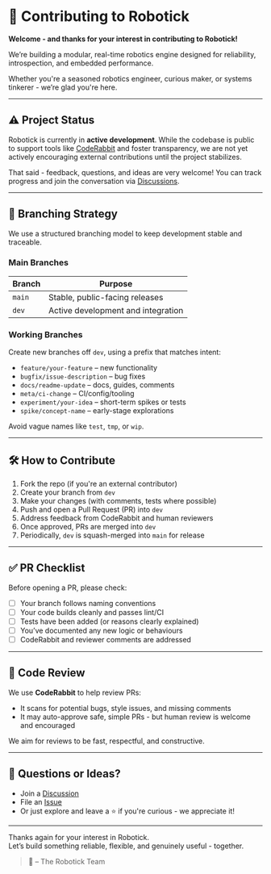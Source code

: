 # 🤖 Contributing to Robotick

**Welcome - and thanks for your interest in contributing to Robotick!**

We’re building a modular, real-time robotics engine designed for reliability, introspection, and embedded performance.

Whether you're a seasoned robotics engineer, curious maker, or systems tinkerer - we’re glad you're here.

---

## ⚠️ Project Status

Robotick is currently in **active development**. While the codebase is public to support tools like [CodeRabbit](https://coderabbit.ai) and foster transparency, we are not yet actively encouraging external contributions until the project stabilizes.

That said - feedback, questions, and ideas are very welcome! You can track progress and join the conversation via [Discussions](https://github.com/robotick-labs/robotick/discussions).

---

## 📜 Branching Strategy

We use a structured branching model to keep development stable and traceable.

### Main Branches

| Branch | Purpose                          |
|--------|----------------------------------|
| `main` | Stable, public-facing releases   |
| `dev`  | Active development and integration |

### Working Branches

Create new branches off `dev`, using a prefix that matches intent:

- `feature/your-feature` – new functionality
- `bugfix/issue-description` – bug fixes
- `docs/readme-update` – docs, guides, comments
- `meta/ci-change` – CI/config/tooling
- `experiment/your-idea` – short-term spikes or tests
- `spike/concept-name` – early-stage explorations

Avoid vague names like `test`, `tmp`, or `wip`.

---

## 🛠️ How to Contribute

1. Fork the repo (if you're an external contributor)
2. Create your branch from `dev`
3. Make your changes (with comments, tests where possible)
4. Push and open a Pull Request (PR) into `dev`
5. Address feedback from CodeRabbit and human reviewers
6. Once approved, PRs are merged into `dev`
7. Periodically, `dev` is squash-merged into `main` for release

---

## ✅ PR Checklist

Before opening a PR, please check:

- [ ] Your branch follows naming conventions
- [ ] Your code builds cleanly and passes lint/CI
- [ ] Tests have been added (or reasons clearly explained)
- [ ] You’ve documented any new logic or behaviours
- [ ] CodeRabbit and reviewer comments are addressed

---

## 🤖 Code Review

We use **CodeRabbit** to help review PRs:

- It scans for potential bugs, style issues, and missing comments
- It may auto-approve safe, simple PRs - but human review is welcome and encouraged

We aim for reviews to be fast, respectful, and constructive.

---

## 💬 Questions or Ideas?

- Join a [Discussion](https://github.com/robotick-labs/robotick/discussions)
- File an [Issue](https://github.com/robotick-labs/robotick/issues)
- Or just explore and leave a ⭐ if you're curious - we appreciate it!

---

Thanks again for your interest in Robotick.  
Let’s build something reliable, flexible, and genuinely useful - together.

> 🐔 – The Robotick Team
